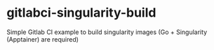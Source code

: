 # gitlabci-singularity-build
Simple Gitlab CI example to build singularity images  (Go + Singularity (Apptainer) are required)
